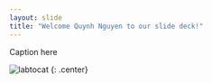 ```yaml
---
layout: slide
title: "Welcome Quynh Nguyen to our slide deck!"
---
```


Caption here

![labtocat](https://octodex.github.com/images/labtocat.png)
{: .center}
